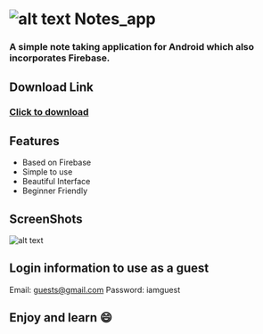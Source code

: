 # ![alt text](https://github.com/Helium-He/Notes_app/blob/master/raws/github_icon_header.png "Logo Title Text 1") Notes_app
### A simple note taking application for Android which also incorporates Firebase.

## Download Link
### [Click to download](https://github.com/Helium-He/Notes_app/raw/master/raws/Notes_app.apk)

## Features
* Based on Firebase
* Simple to use
* Beautiful Interface
* Beginner Friendly

## ScreenShots
![alt text](https://github.com/Helium-He/Notes_app/blob/master/raws/screens.png "Logo Title Text 1")

## Login information to use as a guest
Email: guests@gmail.com
Password: iamguest

## Enjoy and learn :smile:
